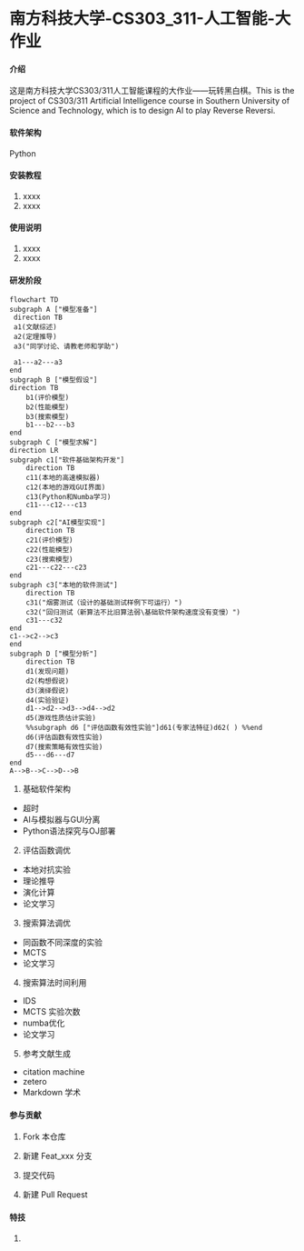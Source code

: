 # 南方科技大学-CS303_311-人工智能-大作业

#### 介绍

这是南方科技大学CS303/311人工智能课程的大作业——玩转黑白棋。This is the project of CS303/311 Artificial Intelligence course in Southern University of Science and Technology, which is to design AI to play Reverse Reversi. 

#### 软件架构

Python

#### 安装教程

1. xxxx
2. xxxx

#### 使用说明

1. xxxx
2. xxxx
#### 研发阶段

```mermaid
flowchart TD
subgraph A ["模型准备"]
 direction TB
 a1(文献综述)
 a2(定理推导)
 a3("同学讨论、请教老师和学助")
 
 a1---a2---a3
end
subgraph B ["模型假设"]
direction TB
 	b1(评价模型)
	b2(性能模型)
	b3(搜索模型)
	b1---b2---b3
end
subgraph C ["模型求解"]
direction LR
subgraph c1["软件基础架构开发"]
	direction TB
	c11(本地的高速模拟器)
	c12(本地的游戏GUI界面)
	c13(Python和Numba学习)
	c11---c12---c13
end
subgraph c2["AI模型实现"]
	direction TB
	c21(评价模型)
	c22(性能模型)
	c23(搜索模型)
	c21---c22---c23
end
subgraph c3["本地的软件测试"]
	direction TB
	c31("烟雾测试（设计的基础测试样例下可运行）")
	c32("回归测试（新算法不比旧算法弱\基础软件架构速度没有变慢）")
	c31---c32
end
c1-->c2-->c3
end
subgraph D ["模型分析"]
    direction TB
	d1(发现问题)
	d2(构想假说)
	d3(演绎假说)
	d4(实验验证)
	d1-->d2-->d3-->d4-->d2
	d5(游戏性质估计实验)
	%%subgraph d6 ["评估函数有效性实验"]d61(专家法特征)d62( ) %%end
	d6(评估函数有效性实验)
	d7(搜索策略有效性实验)
	d5---d6---d7
end
A-->B-->C-->D-->B
```



1. 基础软件架构
- 超时
- AI与模拟器与GUI分离
- Python语法探究与OJ部署
2. 评估函数调优
- 本地对抗实验
- 理论推导
- 演化计算
- 论文学习
3. 搜索算法调优
- 同函数不同深度的实验
- MCTS
- 论文学习
4. 搜索算法时间利用
- IDS
- MCTS 实验次数
- numba优化
- 论文学习
5. 参考文献生成
- citation machine
- zetero
- Markdown 学术

#### 参与贡献

1. Fork 本仓库

2. 新建 Feat_xxx 分支

3. 提交代码

4. 新建 Pull Request

   

#### 特技

1. 
